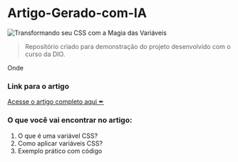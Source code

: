 # Artigo-Gerado-com-IA

![Transformando seu CSS com a Magia das Variáveis]()
> Repositório criado para demonstração do projeto desenvolvido com o curso da DIO.

Onde 

### Link para o artigo
[Acesse o artigo completo aqui ✒](https://www.notion.so/Transformando-seu-CSS-com-a-Magia-das-Vari-veis-bf5828bc047f4e1a91b67cd0a10837b9?pvs=4)


### O que você vai encontrar no artigo:

1. O que é uma variável CSS?
2. Como aplicar variáveis CSS?
3. Exemplo prático com código

